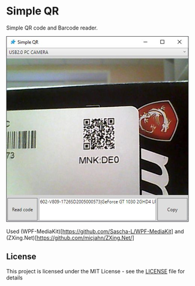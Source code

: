# Simple QR

Simple QR code and Barcode reader.

![Screenshot](doc\screenshot.jpg)

Used (WPF-MediaKit)[https://github.com/Sascha-L/WPF-MediaKit] and (ZXing.Net)[https://github.com/micjahn/ZXing.Net/]


## License

This project is licensed under the MIT License - see the [LICENSE](LICENSE) file for details